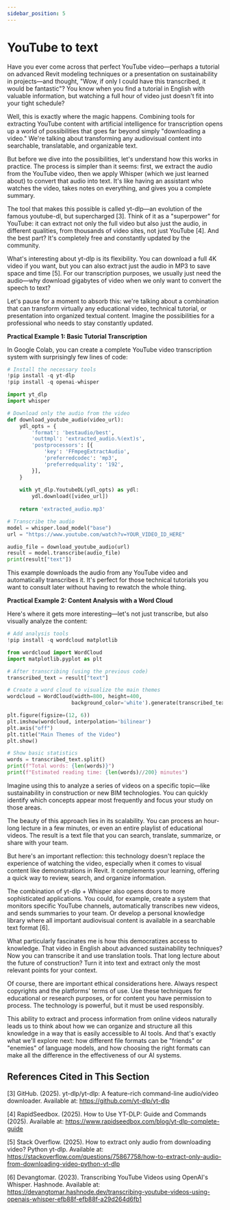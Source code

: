 ```yaml
---
sidebar_position: 5
---
```


# YouTube to text

Have you ever come across that perfect YouTube video—perhaps a tutorial on advanced Revit modeling techniques or a presentation on sustainability in projects—and thought, "Wow, if only I could have this transcribed, it would be fantastic"? You know when you find a tutorial in English with valuable information, but watching a full hour of video just doesn't fit into your tight schedule?

Well, this is exactly where the magic happens. Combining tools for extracting YouTube content with artificial intelligence for transcription opens up a world of possibilities that goes far beyond simply "downloading a video." We're talking about transforming any audiovisual content into searchable, translatable, and organizable text.

But before we dive into the possibilities, let's understand how this works in practice. The process is simpler than it seems: first, we extract the audio from the YouTube video, then we apply Whisper (which we just learned about) to convert that audio into text. It's like having an assistant who watches the video, takes notes on everything, and gives you a complete summary.

The tool that makes this possible is called yt-dlp—an evolution of the famous youtube-dl, but supercharged [3]. Think of it as a "superpower" for YouTube: it can extract not only the full video but also just the audio, in different qualities, from thousands of video sites, not just YouTube [4]. And the best part? It's completely free and constantly updated by the community.

What's interesting about yt-dlp is its flexibility. You can download a full 4K video if you want, but you can also extract just the audio in MP3 to save space and time [5]. For our transcription purposes, we usually just need the audio—why download gigabytes of video when we only want to convert the speech to text?

Let's pause for a moment to absorb this: we're talking about a combination that can transform virtually any educational video, technical tutorial, or presentation into organized textual content. Imagine the possibilities for a professional who needs to stay constantly updated.

**Practical Example 1: Basic Tutorial Transcription**

In Google Colab, you can create a complete YouTube video transcription system with surprisingly few lines of code:

```python
# Install the necessary tools
!pip install -q yt-dlp
!pip install -q openai-whisper

import yt_dlp
import whisper

# Download only the audio from the video
def download_youtube_audio(video_url):
    ydl_opts = {
        'format': 'bestaudio/best',
        'outtmpl': 'extracted_audio.%(ext)s',
        'postprocessors': [{
            'key': 'FFmpegExtractAudio',
            'preferredcodec': 'mp3',
            'preferredquality': '192',
        }],
    }
    
    with yt_dlp.YoutubeDL(ydl_opts) as ydl:
        ydl.download([video_url])
    
    return 'extracted_audio.mp3'

# Transcribe the audio
model = whisper.load_model("base")
url = "https://www.youtube.com/watch?v=YOUR_VIDEO_ID_HERE"

audio_file = download_youtube_audio(url)
result = model.transcribe(audio_file)
print(result["text"])
```

This example downloads the audio from any YouTube video and automatically transcribes it. It's perfect for those technical tutorials you want to consult later without having to rewatch the whole thing.

**Practical Example 2: Content Analysis with a Word Cloud**

Here's where it gets more interesting—let's not just transcribe, but also visually analyze the content:

```python
# Add analysis tools
!pip install -q wordcloud matplotlib

from wordcloud import WordCloud
import matplotlib.pyplot as plt

# After transcribing (using the previous code)
transcribed_text = result["text"]

# Create a word cloud to visualize the main themes
wordcloud = WordCloud(width=800, height=400, 
                     background_color='white').generate(transcribed_text)

plt.figure(figsize=(12, 6))
plt.imshow(wordcloud, interpolation='bilinear')
plt.axis("off")
plt.title("Main Themes of the Video")
plt.show()

# Show basic statistics
words = transcribed_text.split()
print(f"Total words: {len(words)}")
print(f"Estimated reading time: {len(words)//200} minutes")
```

Imagine using this to analyze a series of videos on a specific topic—like sustainability in construction or new BIM technologies. You can quickly identify which concepts appear most frequently and focus your study on those areas.

The beauty of this approach lies in its scalability. You can process an hour-long lecture in a few minutes, or even an entire playlist of educational videos. The result is a text file that you can search, translate, summarize, or share with your team.

But here's an important reflection: this technology doesn't replace the experience of watching the video, especially when it comes to visual content like demonstrations in Revit. It complements your learning, offering a quick way to review, search, and organize information.

The combination of yt-dlp + Whisper also opens doors to more sophisticated applications. You could, for example, create a system that monitors specific YouTube channels, automatically transcribes new videos, and sends summaries to your team. Or develop a personal knowledge library where all important audiovisual content is available in a searchable text format [6].

What particularly fascinates me is how this democratizes access to knowledge. That video in English about advanced sustainability techniques? Now you can transcribe it and use translation tools. That long lecture about the future of construction? Turn it into text and extract only the most relevant points for your context.

Of course, there are important ethical considerations here. Always respect copyrights and the platforms' terms of use. Use these techniques for educational or research purposes, or for content you have permission to process. The technology is powerful, but it must be used responsibly.

This ability to extract and process information from online videos naturally leads us to think about how we can organize and structure all this knowledge in a way that is easily accessible to AI tools. And that's exactly what we'll explore next: how different file formats can be "friends" or "enemies" of language models, and how choosing the right formats can make all the difference in the effectiveness of our AI systems.

## References Cited in This Section

[3] GitHub. (2025). yt-dlp/yt-dlp: A feature-rich command-line audio/video downloader. Available at: https://github.com/yt-dlp/yt-dlp

[4] RapidSeedbox. (2025). How to Use YT-DLP: Guide and Commands (2025). Available at: https://www.rapidseedbox.com/blog/yt-dlp-complete-guide

[5] Stack Overflow. (2025). How to extract only audio from downloading video? Python yt-dlp. Available at: https://stackoverflow.com/questions/75867758/how-to-extract-only-audio-from-downloading-video-python-yt-dlp

[6] Devangtomar. (2023). Transcribing YouTube Videos using OpenAI's Whisper. Hashnode. Available at: https://devangtomar.hashnode.dev/transcribing-youtube-videos-using-openais-whisper-efb88f-efb88f-a29d264d6fb1
```